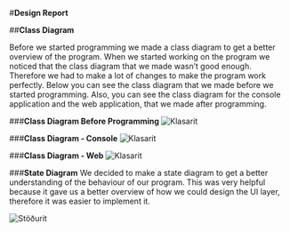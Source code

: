 #**Design Report**

##**Class Diagram**
<return>

Before we started programming we made a class diagram to get a better overview of the program. When we started working on the program we noticed that the class diagram that we made wasn’t good enough. Therefore we had to make a lot of changes to make the program work perfectly. Below you can see the class diagram that we made before we started programming.  Also, you can see the class diagram for the console application and the web application, that we made after programming.

###**Class Diagram Before Programming**
<return>
![Klasarit](http://i65.tinypic.com/25tjp0k.png)

###**Class Diagram - Console**
<return>
![Klasarit](http://i65.tinypic.com/nybad3.png)

###**Class Diagram - Web**
<return>
![Klasarit](http://i66.tinypic.com/11v09e9.png)

###**State Diagram**
<return>
We decided to make a state diagram to get a better understanding of the behaviour of our program. This was very helpful because it gave us a better overview of how we could design the UI layer, therefore it was easier to implement it.

![Stöðurit](http://i63.tinypic.com/6r7qdu.jpg)